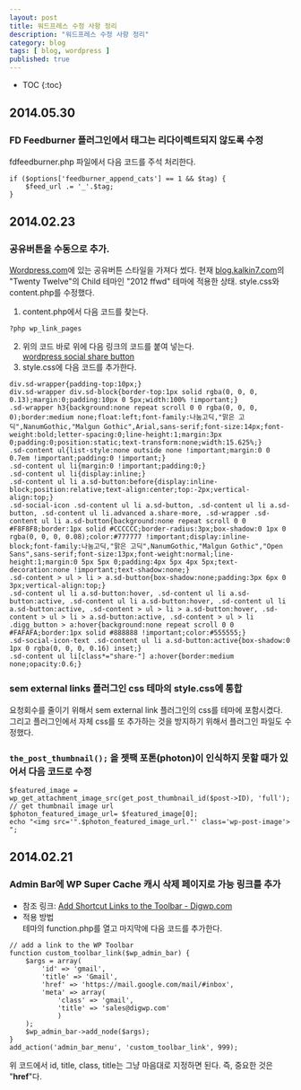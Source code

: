 ```yaml
---
layout: post
title: 워드프레스 수정 사항 정리
description: "워드프레스 수정 사항 정리"
category: blog
tags: [ blog, wordpress ]
published: true
---
```


* TOC
{:toc}

## 2014.05.30
### FD Feedburner 플러그인에서 태그는 리다이렉트되지 않도록 수정
fdfeedburner.php 파일에서 다음 코드를 주석 처리한다.

    if ($options['feedburner_append_cats'] == 1 && $tag) {
        $feed_url .= '_'.$tag;
    }

## 2014.02.23
### 공유버튼을 수동으로 추가.   
[Wordpress.com](http://Wordpress.com)에 있는 공유버튼 스타일을 가져다 썼다. 현재 [blog.kalkin7.com](http://blog.kalkin7.com)의 "Twenty Twelve"의 Child 테마인 "2012 ffwd" 테마에 적용한 상태. style.css와 content.php를 수정했다.

1. content.php에서 다음 코드를 찾는다.    
<pre><code>?php wp_link_pages</code></pre>
2. 위의 코드 바로 위에 다음 링크의 코드를 붙여 넣는다.   
[wordpress social share button](http://pastebin.com/GQf15tVQ)
3. style.css에 다음 코드를 추가한다.   
<pre><code>div.sd-wrapper{padding-top:10px;}
div.sd-wrapper div.sd-block{border-top:1px solid rgba(0, 0, 0, 0.13);margin:0;padding:10px 0 5px;width:100% !important;}
.sd-wrapper h3{background:none repeat scroll 0 0 rgba(0, 0, 0, 0);border:medium none;float:left;font-family:나눔고딕,"맑은 고딕",NanumGothic,"Malgun Gothic",Arial,sans-serif;font-size:14px;font-weight:bold;letter-spacing:0;line-height:1;margin:3px 0;padding:0;position:static;text-transform:none;width:15.625%;}
.sd-content ul{list-style:none outside none !important;margin:0 0 0.7em !important;padding:0 !important;}
.sd-content ul li{margin:0 !important;padding:0;}
.sd-content ul li{display:inline;}
.sd-content ul li a.sd-button:before{display:inline-block;position:relative;text-align:center;top:-2px;vertical-align:top;}
.sd-social-icon .sd-content ul li a.sd-button, .sd-content ul li a.sd-button, .sd-content ul li.advanced a.share-more, .sd-wrapper .sd-content ul li a.sd-button{background:none repeat scroll 0 0 #F8F8F8;border:1px solid #CCCCCC;border-radius:3px;box-shadow:0 1px 0 rgba(0, 0, 0, 0.08);color:#777777 !important;display:inline-block;font-family:나눔고딕,"맑은 고딕",NanumGothic,"Malgun Gothic","Open Sans",sans-serif;font-size:13px;font-weight:normal;line-height:1;margin:0 5px 5px 0;padding:4px 5px 4px 5px;text-decoration:none !important;text-shadow:none;}
.sd-content > ul > li > a.sd-button{box-shadow:none;padding:3px 6px 0 3px;vertical-align:top;}
.sd-content ul li a.sd-button:hover, .sd-content ul li a.sd-button:active, .sd-content ul li a.sd-button:hover, .sd-content ul li a.sd-button:active, .sd-content > ul > li > a.sd-button:hover, .sd-content > ul > li > a.sd-button:active, .sd-content > ul > li .digg_button > a:hover{background:none repeat scroll 0 0 #FAFAFA;border:1px solid #888888 !important;color:#555555;}
.sd-social-icon-text .sd-content ul li a.sd-button:active{box-shadow:0 1px 0 rgba(0, 0, 0, 0.16) inset;}
.sd-content ul li[class*="share-"] a:hover{border:medium none;opacity:0.6;}</code></pre>


### sem external links 플러그인 css 테마의 style.css에 통합
요청회수를 줄이기 위해서 sem external link 플러그인의 css를 테마에 포함시켰다. 그리고 플러그인에서 자체 css를 또 추가하는 것을 방지하기 위해서 플러그인 파일도 수정했다.

### `the_post_thumbnail();` 을 젯팩 포톤(photon)이 인식하지 못할 때가 있어서 다음 코드로 수정
    $featured_image = wp_get_attachment_image_src(get_post_thumbnail_id($post->ID), 'full'); // get thumbnail image url
    $photon_featured_image_url= $featured_image[0];
    echo "<img src='".$photon_featured_image_url."' class='wp-post-image'> ";

## 2014.02.21
### Admin Bar에 WP Super Cache 캐시 삭제 페이지로 가능 링크를 추가
- 참조 링크: [Add Shortcut Links to the Toolbar - Digwp.com](http://digwp.com/2012/06/shortcut-links-toolbar/ "Add Shortcut Links to the Toolbar - Digwp.com")   
- 적용 방법   
테마의 function.php를 열고 마지막에 다음 코드를 추가한다.
<pre><code>// add a link to the WP Toolbar
function custom_toolbar_link($wp_admin_bar) {
	$args = array(
		'id' => 'gmail',
		'title' => 'Gmail', 
		'href' => 'https://mail.google.com/mail/#inbox', 
		'meta' => array(
			'class' => 'gmail', 
			'title' => 'sales@digwp.com'
			)
	);
	$wp_admin_bar->add_node($args);
}
add_action('admin_bar_menu', 'custom_toolbar_link', 999);
</code></pre>
위 코드에서 id, title, class, title는 그냥 마음대로 지정하면 된다. 즉, 중요한 것은 "**href**"다.